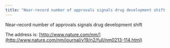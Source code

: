 ```yaml
---
title: "Near-record number of approvals signals drug development shift "
---
```


Near-record number of approvals signals drug development shift   

The address is: [http://www.nature.com/nm/](http://www.nature.com/nm/journal/v19/n2/full/nm0213-114.html)
